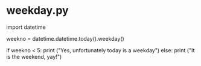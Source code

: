 # weekday.py
import datetime

weekno = datetime.datetime.today().weekday()

if weekno < 5:
    print ("Yes, unfortunately today is a weekday")
else: print ("It is the weekend, yay!")
